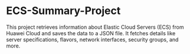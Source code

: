 # ECS-Summary-Project
This project retrieves information about Elastic Cloud Servers (ECS) from Huawei Cloud and saves the data to a JSON file. It fetches details like server specifications, flavors, network interfaces, security groups, and more.

